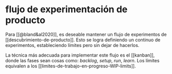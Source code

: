 # flujo de experimentación de producto
Para [[@bland&al2020]], es deseable mantener un flujo de experimentos de [[descubrimiento-de-producto]]. Esto se logra definiendo un continuo de experimentos, estableciendo límites pero sin dejar de hacerlos.

La técnica más adecuada para implementar este flujo es el [[kanban]], donde las fases sean cosas como: *backlog*, *setup*, *run*, *learn*. Los límites equivalen a los [[limites-de-trabajo-en-progreso-WIP-limits]].
